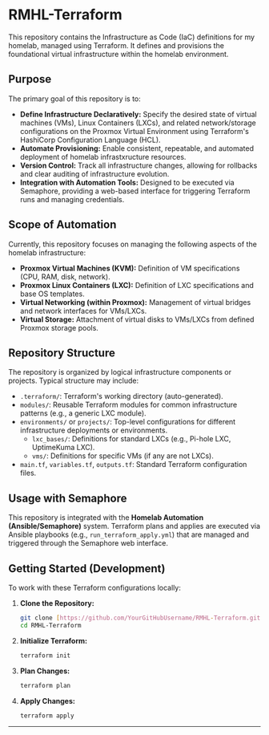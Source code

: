 # RMHL-Terraform
This repository contains the Infrastructure as Code (IaC) definitions for my homelab, managed using Terraform. It defines and provisions the foundational virtual infrastructure within the homelab environment.

## Purpose

The primary goal of this repository is to:

* **Define Infrastructure Declaratively:** Specify the desired state of virtual machines (VMs), Linux Containers (LXCs), and related network/storage configurations on the Proxmox Virtual Environment using Terraform's HashiCorp Configuration Language (HCL).
* **Automate Provisioning:** Enable consistent, repeatable, and automated deployment of homelab infrastxructure resources.
* **Version Control:** Track all infrastructure changes, allowing for rollbacks and clear auditing of infrastructure evolution.
* **Integration with Automation Tools:** Designed to be executed via Semaphore, providing a web-based interface for triggering Terraform runs and managing credentials.

## Scope of Automation

Currently, this repository focuses on managing the following aspects of the homelab infrastructure:

* **Proxmox Virtual Machines (KVM):** Definition of VM specifications (CPU, RAM, disk, network).
* **Proxmox Linux Containers (LXC):** Definition of LXC specifications and base OS templates.
* **Virtual Networking (within Proxmox):** Management of virtual bridges and network interfaces for VMs/LXCs.
* **Virtual Storage:** Attachment of virtual disks to VMs/LXCs from defined Proxmox storage pools. 

## Repository Structure

The repository is organized by logical infrastructure components or projects. Typical structure may include:

* `.terraform/`: Terraform's working directory (auto-generated).
* `modules/`: Reusable Terraform modules for common infrastructure patterns (e.g., a generic LXC module).
* `environments/` or `projects/`: Top-level configurations for different infrastructure deployments or environments.
    * `lxc_bases/`: Definitions for standard LXCs (e.g., Pi-hole LXC, UptimeKuma LXC).
    * `vms/`: Definitions for specific VMs (if any are not LXCs).
* `main.tf`, `variables.tf`, `outputs.tf`: Standard Terraform configuration files.

## Usage with Semaphore

This repository is integrated with the **Homelab Automation (Ansible/Semaphore)** system. Terraform plans and applies are executed via Ansible playbooks (e.g., `run_terraform_apply.yml`) that are managed and triggered through the Semaphore web interface.

## Getting Started (Development)

To work with these Terraform configurations locally:

1.  **Clone the Repository:**
    ```bash
    git clone [https://github.com/YourGitHubUsername/RMHL-Terraform.git](https://github.com/YourGitHubUsername/RMHL-Terraform.git)
    cd RMHL-Terraform
    ```
2.  **Initialize Terraform:**
    ```bash
    terraform init
    ```
3.  **Plan Changes:**
    ```bash
    terraform plan
    ```
4.  **Apply Changes:**
    ```bash
    terraform apply
    ```


---

